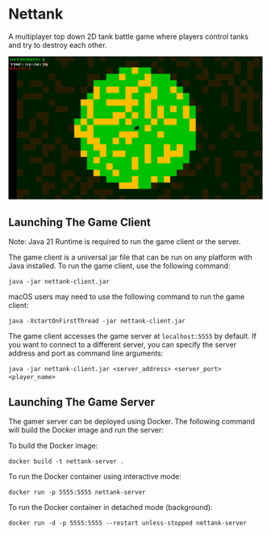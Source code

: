 # Nettank

A multiplayer top down 2D tank battle game where players control tanks and try to destroy each other.

![img.png](img.png)

## Launching The Game Client

Note: Java 21 Runtime is required to run the game client or the server.

The game client is a universal jar file that can be run on any platform with Java installed. To run the game client, use the following command:

```shell
java -jar nettank-client.jar
```

macOS users may need to use the following command to run the game client:

```shell
java -XstartOnFirstThread -jar nettank-client.jar
```

The game client accesses the game server at `localhost:5555` by default. If you want to connect to a different server, you can specify the server address and port as command line arguments:

```shell
java -jar nettank-client.jar <server_address> <server_port> <player_name>
```

## Launching The Game Server

The gamer server can be deployed using Docker. The following command will build the Docker image and run the server:

To build the Docker image:

```shell
docker build -t nettank-server .
```

To run the Docker container using interactive mode:

```shell
docker run -p 5555:5555 nettank-server
```

To run the Docker container in detached mode (background):

```shell
docker run -d -p 5555:5555 --restart unless-stopped nettank-server
```
